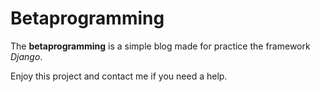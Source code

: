# Betaprogramming 

The **betaprogramming** is a simple blog made for practice the framework 
*Django*.

Enjoy this project and contact me if you need a help.

